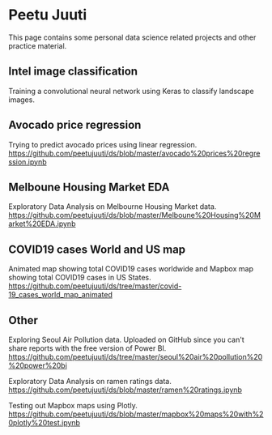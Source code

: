 # Peetu Juuti

This page contains some personal data science related projects and other practice material.  

## Intel image classification

Training a convolutional neural network using Keras to classify landscape images.

## Avocado price regression 

Trying to predict avocado prices using linear regression.  
https://github.com/peetujuuti/ds/blob/master/avocado%20prices%20regression.ipynb  

## Melboune Housing Market EDA

Exploratory Data Analysis on Melbourne Housing Market data.  
https://github.com/peetujuuti/ds/blob/master/Melboune%20Housing%20Market%20EDA.ipynb  

## COVID19 cases World and US map

Animated map showing total COVID19 cases worldwide and Mapbox map showing total COVID19 cases in US States.  
https://github.com/peetujuuti/ds/tree/master/covid-19_cases_world_map_animated  

## Other

Exploring Seoul Air Pollution data. Uploaded on GitHub since you can't share reports with the free version of Power BI.  
https://github.com/peetujuuti/ds/tree/master/seoul%20air%20pollution%20%20power%20bi  

Exploratory Data Analysis on ramen ratings data.  
https://github.com/peetujuuti/ds/blob/master/ramen%20ratings.ipynb  
  
Testing out Mapbox maps using Plotly.  
https://github.com/peetujuuti/ds/blob/master/mapbox%20maps%20with%20plotly%20test.ipynb  
